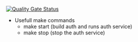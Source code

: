 [![Quality Gate Status](https://sonarcloud.io/api/project_badges/measure?project=mukeshpilaniya_auth&metric=alert_status)](https://sonarcloud.io/summary/new_code?id=mukeshpilaniya_auth)

- Usefull make commands
  - make start (build auth and runs auth service)
  - make stop (stop the auth service)
